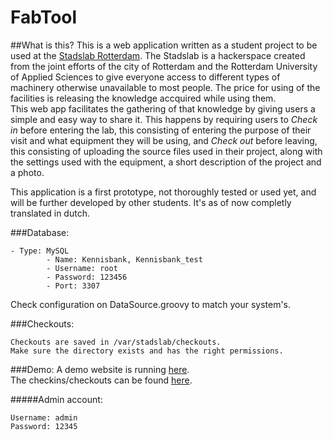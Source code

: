 FabTool
===================

##What is this?
This is a web application written as a student project to be used at the 
[Stadslab Rotterdam](http://stadslabrotterdam.nl/). The Stadslab is a hackerspace created from the joint efforts of 
the city of Rotterdam and the Rotterdam University of Applied Sciences to give everyone access to different types of machinery
otherwise unavailable to most people. The price for using of the facilities is releasing the knowledge accquired while
using them.  
This web app facilitates the gathering of that knowledge by giving users a simple and easy way to share it. This happens
by requiring users to *Check in* before entering the lab, this consisting of entering the purpose of their visit and 
what equipment they will be using, and *Check out* before leaving, this consisting of uploading the source files used in
their project, along with the settings used with the equipment, a short description of the project and a photo.

This application is a first prototype, not thoroughly tested or used yet, and will be further developed by other students.
It's as of now completly translated in dutch.

###Database:
  
	- Type: MySQL
    		- Name: Kennisbank, Kennisbank_test
			- Username: root
			- Password: 123456
			- Port: 3307

Check configuration on DataSource.groovy to match your system's.

###Checkouts:

    Checkouts are saved in /var/stadslab/checkouts.
    Make sure the directory exists and has the right permissions.


###Demo:
A demo website is running [here](http://145.24.222.154:8080/).  
The checkins/checkouts can be found [here](http://145.24.222.154:8080/checkinout).
	
  
#####Admin account:

    Username: admin
    Password: 12345
